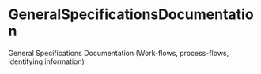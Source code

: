 # GeneralSpecificationsDocumentation
General Specifications Documentation (Work-flows, process-flows, identifying information)
